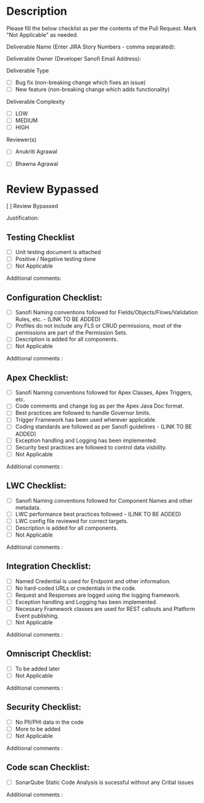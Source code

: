 # Description

Please fill the below checklist as per the contents of the Pull Request. Mark "Not Applicable" as needed.

Deliverable Name (Enter JIRA Story Numbers - comma separated): 


Deliverable Owner (Developer Sanofi Email Address): 


Deliverable Type

- [ ] Bug fix (non-breaking change which fixes an issue)
- [ ] New feature (non-breaking change which adds functionality)

Deliverable Complexity

- [ ] LOW
- [ ] MEDIUM
- [ ] HIGH

Reviewer(s)

- [ ] Anukriti Agrawal
- [ ] Bhawna Agrawal


# Review Bypassed

[ ] Review Bypassed

Justification:

## Testing Checklist

- [ ] Unit testing document is attached
- [ ] Positive / Negative testing done
- [ ] Not Applicable

Additional comments: 

## Configuration Checklist:

- [ ] Sanofi Naming conventions followed for Fields/Objects/Flows/Validation Rules, etc.  - (LINK TO BE ADDED)
- [ ] Profiles do not include any FLS or CRUD permissions, most of the permissions are part of the Permission Sets.
- [ ] Description is added for all components.
- [ ] Not Applicable

Additional comments : 

## Apex Checklist:

- [ ] Sanofi Naming conventions followed for Apex Classes, Apex Triggers, etc.
- [ ] Code comments and change log as per the Apex Java Doc format.
- [ ] Best practices are followed to handle Governor limits. 
- [ ] Trigger Framework has been used wherever applicable.
- [ ] Coding standards are followed as per Sanofi guidelines - (LINK TO BE ADDED)
- [ ] Exception handling and Logging has been implemented.
- [ ] Security best practices are followed to control data visbility.
- [ ] Not Applicable

Additional comments : 

## LWC Checklist:

- [ ] Sanofi Naming conventions followed for Component Names and other metadata.
- [ ] LWC performance best practices followed - (LINK TO BE ADDED)
- [ ] LWC config file reviewed for correct targets.
- [ ] Description is added for all components.
- [ ] Not Applicable

Additional comments : 

## Integration Checklist:

- [ ] Named Credential is used for Endpoint and other information.
- [ ] No hard-coded URLs or credentials in the code.
- [ ] Request and Responses are logged using the logging framework.
- [ ] Exception handling and Logging has been implemented.
- [ ] Necessary Framework classes are used for REST callouts and Platform Event publishing.
- [ ] Not Applicable

Additional comments : 

## Omniscript Checklist:

- [ ] To be added later
- [ ] Not Applicable

Additional comments : 

## Security Checklist:

- [ ] No PII/PHI data in the code
- [ ] More to be added
- [ ] Not Applicable

Additional comments : 

## Code scan Checklist:

- [ ] SonarQube Static Code Analysis is sucessful without any Critial issues

Additional comments : 
